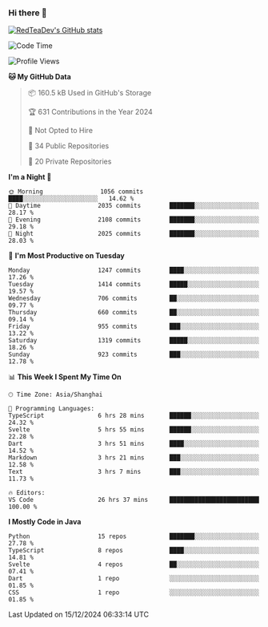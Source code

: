### Hi there 👋

<!--
**RedTeaDev/RedTeaDev** is a ✨ _special_ ✨ repository because its `README.md` (this file) appears on your GitHub profile.

Here are some ideas to get you started:

- 🔭 I’m currently working on ...
- 🌱 I’m currently learning ...
- 👯 I’m looking to collaborate on ...
- 🤔 I’m looking for help with ...
- 💬 Ask me about ...
- 📫 How to reach me: ...
- 😄 Pronouns: ...
- ⚡ Fun fact: ...
-->

<!--
[![wakatime](https://wakatime.com/badge/user/6b101ed0-04c0-4490-9283-eb61f2efff96.svg)](https://wakatime.com/@6b101ed0-04c0-4490-9283-eb61f2efff96)
!-->

[![RedTeaDev's GitHub stats](https://github-readme-stats.vercel.app/api?username=RedTeaDev\&include_all_commits=true)](https://github.com/anuraghazra/github-readme-stats)
<!--
[![willianrod's wakatime stats](https://github-readme-stats.vercel.app/api/wakatime?username=RedTeaDev)](https://github.com/anuraghazra/github-readme-stats)
!-->
<!--START_SECTION:waka-->
![Code Time](http://img.shields.io/badge/Code%20Time-2%2C813%20hrs%206%20mins-blue)

![Profile Views](http://img.shields.io/badge/Profile%20Views-0-blue)

**🐱 My GitHub Data** 

> 📦 160.5 kB Used in GitHub's Storage 
 > 
> 🏆 631 Contributions in the Year 2024
 > 
> 🚫 Not Opted to Hire
 > 
> 📜 34 Public Repositories 
 > 
> 🔑 20 Private Repositories 
 > 
**I'm a Night 🦉** 

```text
🌞 Morning                1056 commits        ████░░░░░░░░░░░░░░░░░░░░░   14.62 % 
🌆 Daytime                2035 commits        ███████░░░░░░░░░░░░░░░░░░   28.17 % 
🌃 Evening                2108 commits        ███████░░░░░░░░░░░░░░░░░░   29.18 % 
🌙 Night                  2025 commits        ███████░░░░░░░░░░░░░░░░░░   28.03 % 
```
📅 **I'm Most Productive on Tuesday** 

```text
Monday                   1247 commits        ████░░░░░░░░░░░░░░░░░░░░░   17.26 % 
Tuesday                  1414 commits        █████░░░░░░░░░░░░░░░░░░░░   19.57 % 
Wednesday                706 commits         ██░░░░░░░░░░░░░░░░░░░░░░░   09.77 % 
Thursday                 660 commits         ██░░░░░░░░░░░░░░░░░░░░░░░   09.14 % 
Friday                   955 commits         ███░░░░░░░░░░░░░░░░░░░░░░   13.22 % 
Saturday                 1319 commits        █████░░░░░░░░░░░░░░░░░░░░   18.26 % 
Sunday                   923 commits         ███░░░░░░░░░░░░░░░░░░░░░░   12.78 % 
```


📊 **This Week I Spent My Time On** 

```text
🕑︎ Time Zone: Asia/Shanghai

💬 Programming Languages: 
TypeScript               6 hrs 28 mins       ██████░░░░░░░░░░░░░░░░░░░   24.32 % 
Svelte                   5 hrs 55 mins       ██████░░░░░░░░░░░░░░░░░░░   22.28 % 
Dart                     3 hrs 51 mins       ████░░░░░░░░░░░░░░░░░░░░░   14.52 % 
Markdown                 3 hrs 21 mins       ███░░░░░░░░░░░░░░░░░░░░░░   12.58 % 
Text                     3 hrs 7 mins        ███░░░░░░░░░░░░░░░░░░░░░░   11.73 % 

🔥 Editors: 
VS Code                  26 hrs 37 mins      █████████████████████████   100.00 % 
```

**I Mostly Code in Java** 

```text
Python                   15 repos            ███████░░░░░░░░░░░░░░░░░░   27.78 % 
TypeScript               8 repos             ████░░░░░░░░░░░░░░░░░░░░░   14.81 % 
Svelte                   4 repos             ██░░░░░░░░░░░░░░░░░░░░░░░   07.41 % 
Dart                     1 repo              ░░░░░░░░░░░░░░░░░░░░░░░░░   01.85 % 
CSS                      1 repo              ░░░░░░░░░░░░░░░░░░░░░░░░░   01.85 % 
```




 Last Updated on 15/12/2024 06:33:14 UTC
<!--END_SECTION:waka-->


